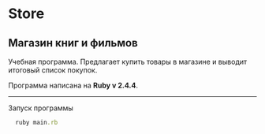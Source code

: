 # Store
## Магазин книг и фильмов

Учебная программа. Предлагает купить товары в магазине и выводит итоговый список покупок.

Программа написана на **Ruby v 2.4.4**.
***

Запуск программы
``` ruby
  ruby main.rb
```
